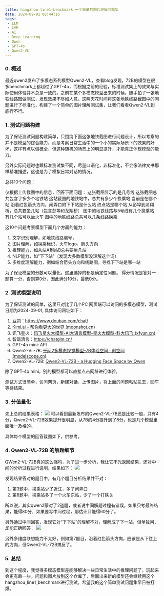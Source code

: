 ```yaml
---
title: hangzhou-line1-benchmark-一个简单的图片理解问题集
date: 2024-09-01 08:44:16
tags:
 - LLM
 - LVM
 - AI
 - Deep Learning
 - Qwen
 - GPT-4o
 - Qwen2-VL
---
```

### 0. 概述
最近qwen2发布了多模态系列模型Qwen2-VL，查看blog发现，72B的模型在很多benchmark上都超过了GPT-4o，而根据之前的经验，标准测试集上的效果与实际使用体验并不总是一致的。之前在某个多模态模型出来的时候，随手拍了一张地铁线路图做测试，发现效果不尽如人意。这两天花时间将这张地铁线路截图中的问题进行了标准化，构建了一个简单的图片理解测试集，让我们看看Qwen2-VL到底行不行。
<!--more-->

### 1. 测试问题构建
为了保证测试问题构建简单，只围绕下面这张地铁截图进行问题设计，所以考察的并不是模型的综合能力，而是考察日常生活中的一个小的实际场景下的效果的好坏，这样有点以偏概全，但这种随机的场景上的明显提升，才能真正体现模型的能力。

另外实际问题时也跟标准测试集不同，尽量口语化，非标准化，不会像法律文书那样精准描述，这也是为了模拟日常对话的情况。

总共10个问题：

仅根据上传截图中的信息，回答下面问题：
这张截图显示的是几号线
这张截图总共包含了多少个地铁站
这站截图的地铁站中，总共有多少个换乘站
当前是在哪个站
沿着红色箭头方向，闸弄口的下下站是什么站
终点站是哪个站
从彭埠到龙翔桥，总共要坐几站（包含彭埠和龙翔桥）
图中的地铁线路与5号线有几个换乘站
有几个站可以坐火车
图中的地铁线路总共可以几条线路换乘


这10个问题考察模型下面几个方面的能力：
1. 文字识别理解，如地铁线路编号，
2. 图片理解，如换乘标识，火车logo，箭头方向
3. 推理能力，如从站A到站B总共要坐几站
4. NLP能力，如"下下站"（发现大多数模型没理解这个词）
5. 多维度理解能力，例如结合箭头方向和线路图，寻找下下站是哪一站

为了保证模型的分数可以量化，这里选择的都是确定性问题。
得分情况是答对一题算一分，否则算0分，因此满分10分，最低0分。

### 2. 测试模型说明

为了保证测试的简单，这里只对比了几个PC 网页端可以访问的多模态模型，测试日期为2024-09-01, 具体访问网址如下：
1. 豆包：https://www.doubao.com/chat/
2. [Kimi.ai - 帮你看更大的世界 (moonshot.cn)](https://kimi.moonshot.cn/chat)
3. 讯飞星火：[讯飞星火大模型-AI大语言模型-星火大模型-科大讯飞 (xfyun.cn)](https://xinghuo.xfyun.cn/desk)
4. 智谱清言：https://chatglm.cn/
5. GPT-4o mini: API
6. Qwen2-VL-7B: [千问2多模态视觉模型-7B体验空间 · 创空间 (modelscope.cn)](https://modelscope.cn/studios/qwen/Qwen2-7B-VL-demo)
7. Qwen2-VL-72B: [Qwen2-VL-72B - a Hugging Face Space by Qwen](https://huggingface.co/spaces/Qwen/Qwen2-VL)

除了GPT-4o mini，别的模型都可以直接点击网址进行体验。

测试方式很简单，访问网页，新建对话，上传图片，将上面的问题粘贴进去，回车等待结果。
### 3. 分值量化
先上总的结果表格：
 ![](/imgs/hangzhou_line1_benchmark/results.jpg)
可以看到最新发布的Qwen2-VL-7B还是比较一般，只有4分，Qwen2-VL-72B效果提升很明显，从7B的4分提升到了8分，也是几个模型里面唯一及格的。

具体每个模型的回答截图如下，供参考。


### 4. Qwen2-VL-72B 的解题细节
QWen2-VL-72B真的这么强吗，为了进一步分析，我让它不光返回结果，还对中间的分析过程进行说明，结果如下：
![](/imgs/hangzhou_line1_benchmark/qwen2-v2-72b-explain.jpg)

发现结果答对的题目中，有几个题目分析结果并不对：
1. 第3题中，换乘站少了近江，多了闸弄口
2. 第8题中，换乘站多了一个火车东站，少了一个打铁关

所以说，其实qwen2蒙对了2道题，或者说中间解题过程有错误，如果只考最终结果，能得80分，如果要写中间过程，那估计只能得60分了。

另外通过中间回答，发现它对“下下站”的理解不对，理解成了下一站，但单独问，却能正确回答：
![](/imgs/hangzhou_line1_benchmark/20240901082920.png)

另外多维度联想能力不太好，例如第7题目，沿着红色箭头方向，应该是从下往上的方向，但Qwen2-VL-72B搞反了。
### 5. 总结

到这个程度，我觉得多模态模型差能够解决一些日常生活中的推理问题了，玩起来会更有趣一些。问题和图片放到这个仓库了，后面出来新的模型还会继续用这个hangzhou_line1_benchmark进行测试，希望我的这个简单测试问题集早日被打爆。


